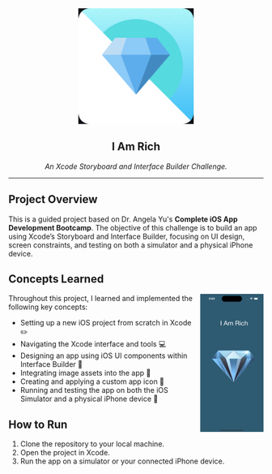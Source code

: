 <section align="center">
  <img height="228" src="./imgs/diamond_app_icon.png" alt="App Icon">
  <h1>I Am Rich</h1>
  <p><em>An Xcode Storyboard and Interface Builder Challenge.</em></p>
</section>

---

## Project Overview

This is a guided project based on Dr. Angela Yu's **Complete iOS App Development Bootcamp**. The objective of this challenge is to build an app using Xcode’s Storyboard and Interface Builder, focusing on UI design, screen constraints, and testing on both a simulator and a physical iPhone device.


## Concepts Learned

<img align="right" src="./imgs/I-am_Rich-Simulation-Screenshot.png" width="125" alt="App Simulation Screenshot">

Throughout this project, I learned and implemented the following key concepts:

- Setting up a new iOS project from scratch in Xcode ✏️
- Navigating the Xcode interface and tools 💻
- Designing an app using iOS UI components within Interface Builder 🎨
- Integrating image assets into the app 🌃
- Creating and applying a custom app icon 📱
- Running and testing the app on both the iOS Simulator and a physical iPhone device 🤳



## How to Run

1. Clone the repository to your local machine.
2. Open the project in Xcode.
3. Run the app on a simulator or your connected iPhone device.